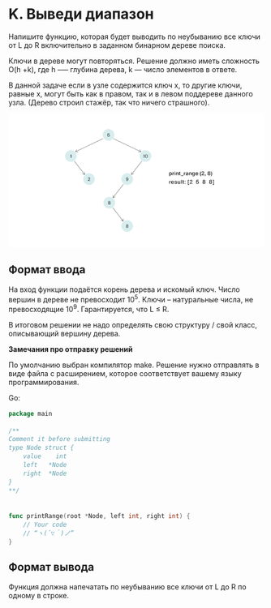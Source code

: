 # K. Выведи диапазон

Напишите функцию, которая будет выводить по неубыванию все ключи от L до R включительно в заданном бинарном дереве поиска.

Ключи в дереве могут повторяться. Решение должно иметь сложность  O(h +k), где h –— глубина дерева, k — число элементов в ответе.

В данной задаче если в узле содержится ключ x, то другие ключи, равные x, могут быть как в правом, так и в левом поддереве данного узла. (Дерево строил стажёр, так что ничего страшного).

![IMG](image.png)

## Формат ввода

На вход функции подаётся корень дерева и искомый ключ. Число вершин в дереве не превосходит 10<sup>5</sup>. 
Ключи – натуральные числа, не превосходящие 10<sup>9</sup>. Гарантируется, что L ≤ R.

В итоговом решении не надо определять свою структуру / свой класс, описывающий вершину дерева.

**Замечания про отправку решений**

По умолчанию выбран компилятор make.
Решение нужно отправлять в виде файла с расширением, которое соответствует вашему языку программирования.

Go:

```go
package main

/**
Comment it before submitting
type Node struct {
	value    int
	left   *Node
	right  *Node
}
**/


func printRange(root *Node, left int, right int) {
	// Your code
	// “ヽ(´▽｀)ノ”
}
```

## Формат вывода

Функция должна напечатать по неубыванию все ключи от L до R по одному в строке.